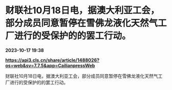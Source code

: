 # 财联社10月18日电，据澳大利亚工会，部分成员同意暂停在雪佛龙液化天然气工厂进行的受保护的的罢工行动。

**2023-10-17 19:38**

**https://api3.cls.cn/share/article/1488026?os=web&sv=7.7.5&app=CailianpressWeb**

财联社10月18日电，据澳大利亚工会，部分成员同意暂停在雪佛龙液化天然气工厂进行的受保护的的罢工行动。